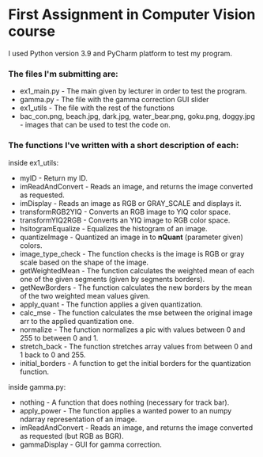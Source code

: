 # First Assignment in Computer Vision course

I used Python version 3.9 and PyCharm platform to test my
program. 

### The files I'm submitting are:
* ex1_main.py - The main given by lecturer in order to test the program.
* gamma.py - The file with the gamma correction GUI slider
* ex1_utils - The file with the rest of the functions
* bac_con.png, beach.jpg, dark.jpg, water_bear.png, goku.png, doggy.jpg - images that can be used to test the code on.

### The functions I've written with a short description of each:
inside ex1_utils:
* myID - Return my ID.
* imReadAndConvert - Reads an image, and returns the image converted as requested.
* imDisplay - Reads an image as RGB or GRAY_SCALE and displays it.
* transformRGB2YIQ - Converts an RGB image to YIQ color space.
* transformYIQ2RGB - Converts an YIQ image to RGB color space.
* hsitogramEqualize - Equalizes the histogram of an image.
* quantizeImage - Quantized an image in to **nQuant** (parameter given) colors.
* image_type_check - The function checks is the image is RGB or gray scale based on the shape of the image.
* getWeightedMean - The function calculates the weighted mean of each one of the given segments (given by segments borders).
* getNewBorders - The function calculates the new borders by the mean of the two weighted mean values given.
* apply_quant - The function applies a given quantization.
* calc_mse - The function calculates the mse between the original image arr to the applied quantization one.
* normalize - The function normalizes a pic with values between 0 and 255 to between 0 and 1.
* stretch_back - The function stretches array values from between 0 and 1 back to 0 and 255.
* initial_borders - A function to get the initial borders for the quantization function.

inside gamma.py:
* nothing - A function that does nothing (necessary for track bar).
* apply_power - The function applies a wanted power to an numpy ndarray representation of an image.
* imReadAndConvert - Reads an image, and returns the image converted as requested (but RGB as BGR).
* gammaDisplay - GUI for gamma correction.
